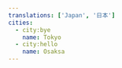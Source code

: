 ```yaml
---
translations: ['Japan', '日本']
cities:
  - city:bye
    name: Tokyo
  - city:hello
    name: Osaksa
---
```

